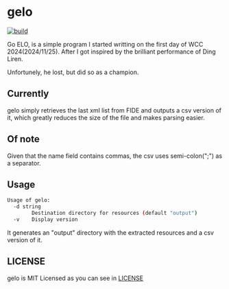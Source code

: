 # gelo

[![build](https://github.com/cpmachado/gelo/actions/workflows/go.yml/badge.svg)](https://github.com/cpmachado/gelo/actions/workflows/go.yml)

Go ELO, is a simple program I started writting on the first day of WCC
2024(2024/11/25). After I got inspired by the brilliant performance of Ding
Liren.

Unfortunely, he lost, but did so as a champion.

## Currently
gelo simply retrieves the last xml list from FIDE and outputs a csv version of
it, which greatly reduces the size of the file and makes parsing easier.

## Of note
Given that the name field contains commas, the csv uses semi-colon(";") as a
separator.

## Usage
```sh
Usage of gelo:
  -d string
        Destination directory for resources (default "output")
  -v    Display version
```

It generates an "output" directory with the extracted resources and a csv
version of it.

## LICENSE

gelo is MIT Licensed as you can see in [LICENSE](LICENSE)
